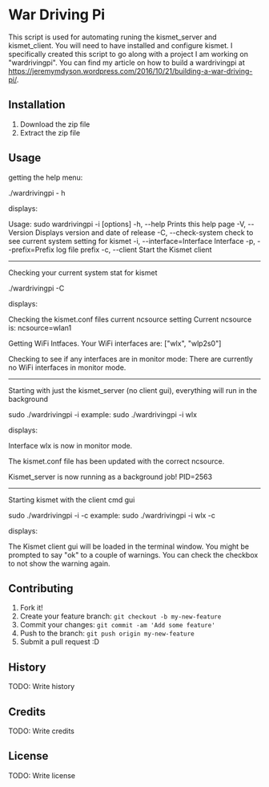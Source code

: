 # War Driving Pi

This script is used for automating runing the kismet_server and kismet_client. You will need to have installed and configure kismet.  I specifically created this script to go along with a project I am working on "wardrivingpi".  You can find my article on how to build a wardrivingpi at https://jeremymdyson.wordpress.com/2016/10/21/building-a-war-driving-pi/. 

## Installation

1. Download the zip file
2. Extract the zip file

## Usage

getting the help menu: 

./wardrivingpi - h

displays:

Usage: sudo wardrivingpi -i <interface> [options]
    -h, --help                       Prints this help page
    -V, --Version                    Displays version and date of release
    -C, --check-system               check to see current system setting for kismet
    -i, --interface=Interface        Interface
    -p, --prefix=Prefix              log file prefix
    -c, --client                     Start the Kismet client

---------------------------------------------------------------------------------------------------
Checking your current system stat for kismet

./wardrivingpi -C

displays:

Checking the kismet.conf files current ncsource setting
Current ncsource is: ncsource=wlan1

Getting WiFi Intfaces.
Your WiFi interfaces are:
["wlx", "wlp2s0"]

Checking to see if any interfaces are in monitor mode:
There are currently no WiFi interfaces in monitor mode.

---------------------------------------------------------------------------------------------------
Starting with just the kismet_server (no client gui), everything will run in the background

sudo ./wardrivingpi -i <interface> 
example: sudo ./wardrivingpi -i wlx

displays:

Interface wlx is now in monitor mode.


The kismet.conf file has been updated with the correct ncsource.


Kismet_server is now running as a background job! PID=2563

----------------------------------------------------------------------------------------------------
Starting kismet with the client cmd gui

sudo ./wardrivingpi -i <interface> -c
example: sudo ./wardrivingpi -i wlx -c

displays:

The Kismet client gui will be loaded in the terminal window.  You might be prompted to say "ok" to a couple of warnings.  You can check the checkbox to not show the warning again.
 
## Contributing

1. Fork it!
2. Create your feature branch: `git checkout -b my-new-feature`
3. Commit your changes: `git commit -am 'Add some feature'`
4. Push to the branch: `git push origin my-new-feature`
5. Submit a pull request :D

## History

TODO: Write history

## Credits

TODO: Write credits

## License

TODO: Write license
